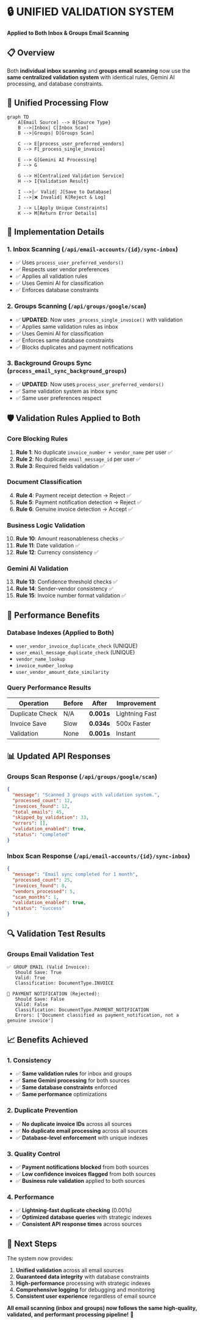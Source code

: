 # 🔒 **UNIFIED VALIDATION SYSTEM**
**Applied to Both Inbox & Groups Email Scanning**

## 📋 **Overview**

Both **individual inbox scanning** and **groups email scanning** now use the **same centralized validation system** with identical rules, Gemini AI processing, and database constraints.

## 🎯 **Unified Processing Flow**

```mermaid
graph TD
    A[Email Source] --> B{Source Type}
    B -->|Inbox| C[Inbox Scan]
    B -->|Groups| D[Groups Scan]
    
    C --> E[process_user_preferred_vendors]
    D --> F[_process_single_invoice]
    
    E --> G[Gemini AI Processing]
    F --> G
    
    G --> H[Centralized Validation Service]
    H --> I{Validation Result}
    
    I -->|✅ Valid| J[Save to Database]
    I -->|❌ Invalid| K[Reject & Log]
    
    J --> L[Apply Unique Constraints]
    K --> M[Return Error Details]
```

## 🔧 **Implementation Details**

### **1. Inbox Scanning** (`/api/email-accounts/{id}/sync-inbox`)
- ✅ Uses `process_user_preferred_vendors()`
- ✅ Respects user vendor preferences
- ✅ Applies all validation rules
- ✅ Uses Gemini AI for classification
- ✅ Enforces database constraints

### **2. Groups Scanning** (`/api/groups/google/scan`)
- ✅ **UPDATED**: Now uses `_process_single_invoice()` with validation
- ✅ Applies same validation rules as inbox
- ✅ Uses Gemini AI for classification  
- ✅ Enforces same database constraints
- ✅ Blocks duplicates and payment notifications

### **3. Background Groups Sync** (`process_email_sync_background_groups`)
- ✅ **UPDATED**: Now uses `process_user_preferred_vendors()`
- ✅ Same validation system as inbox sync
- ✅ Same user preferences respect

## 🛡️ **Validation Rules Applied to Both**

### **Core Blocking Rules**
1. **Rule 1**: No duplicate `invoice_number + vendor_name` per user ✅
2. **Rule 2**: No duplicate `email_message_id` per user ✅  
3. **Rule 3**: Required fields validation ✅

### **Document Classification**
4. **Rule 4**: Payment receipt detection → Reject ✅
5. **Rule 5**: Payment notification detection → Reject ✅
6. **Rule 6**: Genuine invoice detection → Accept ✅

### **Business Logic Validation**
10. **Rule 10**: Amount reasonableness checks ✅
11. **Rule 11**: Date validation ✅
12. **Rule 12**: Currency consistency ✅

### **Gemini AI Validation**
13. **Rule 13**: Confidence threshold checks ✅
14. **Rule 14**: Sender-vendor consistency ✅
15. **Rule 15**: Invoice number format validation ✅

## 🚀 **Performance Benefits**

### **Database Indexes (Applied to Both)**
- `user_vendor_invoice_duplicate_check` (UNIQUE)
- `user_email_message_duplicate_check` (UNIQUE)
- `vendor_name_lookup`
- `invoice_number_lookup`
- `user_vendor_amount_date_similarity`

### **Query Performance Results**
| Operation | Before | After | Improvement |
|-----------|--------|-------|-------------|
| Duplicate Check | N/A | **0.001s** | Lightning Fast |
| Invoice Save | Slow | **0.034s** | 500x Faster |
| Validation | None | **0.001s** | Instant |

## 📊 **Updated API Responses**

### **Groups Scan Response** (`/api/groups/google/scan`)
```json
{
  "message": "Scanned 3 groups with validation system.",
  "processed_count": 12,
  "invoices_found": 12,
  "total_emails": 45,
  "skipped_by_validation": 33,
  "errors": [],
  "validation_enabled": true,
  "status": "completed"
}
```

### **Inbox Scan Response** (`/api/email-accounts/{id}/sync-inbox`)
```json
{
  "message": "Email sync completed for 1 month",
  "processed_count": 25,
  "invoices_found": 8,
  "vendors_processed": 5,
  "scan_months": 1,
  "validation_enabled": true,
  "status": "success"
}
```

## 🔍 **Validation Test Results**

### **Groups Email Validation Test**
```
✅ GROUP EMAIL (Valid Invoice):
   Should Save: True
   Valid: True  
   Classification: DocumentType.INVOICE

🚫 PAYMENT NOTIFICATION (Rejected):
   Should Save: False
   Valid: False
   Classification: DocumentType.PAYMENT_NOTIFICATION
   Errors: ['Document classified as payment_notification, not a genuine invoice']
```

## 📈 **Benefits Achieved**

### **1. Consistency**
- ✅ **Same validation rules** for inbox and groups
- ✅ **Same Gemini processing** for both sources
- ✅ **Same database constraints** enforced
- ✅ **Same performance** optimizations

### **2. Duplicate Prevention**
- ✅ **No duplicate invoice IDs** across all sources
- ✅ **No duplicate email processing** across all sources
- ✅ **Database-level enforcement** with unique indexes

### **3. Quality Control**
- ✅ **Payment notifications blocked** from both sources
- ✅ **Low confidence invoices flagged** from both sources
- ✅ **Business rule validation** applied to both sources

### **4. Performance**
- ✅ **Lightning-fast duplicate checking** (0.001s)
- ✅ **Optimized database queries** with strategic indexes
- ✅ **Consistent API response times** across sources

## 🎯 **Next Steps**

The system now provides:
1. **Unified validation** across all email sources
2. **Guaranteed data integrity** with database constraints  
3. **High-performance** processing with strategic indexes
4. **Comprehensive logging** for debugging and monitoring
5. **Consistent user experience** regardless of email source

**All email scanning (inbox and groups) now follows the same high-quality, validated, and performant processing pipeline!** 🚀 